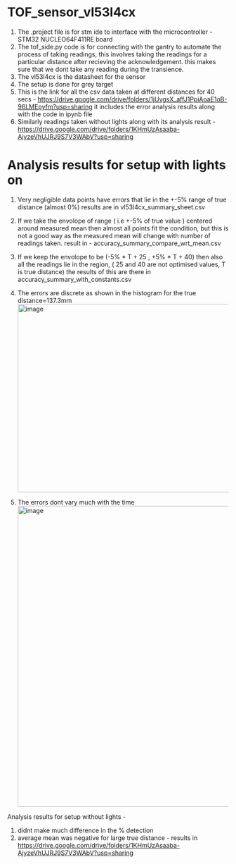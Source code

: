 # TOF_sensor_vl53l4cx
1) The .project file is for stm ide to interface with the microcontroller - STM32 NUCLEO64F411RE board 
2) The tof_side.py code is for connecting with the gantry to automate the process of taking readings, this involves taking the readings for a particular distance after recieving the acknowledgement. this makes sure that we dont take any reading during the transience.
3) The vl53l4cx is the datasheet for the sensor 
4) The setup is done for grey target 
5) This is the link for all the csv data taken at different distances for 40 secs - https://drive.google.com/drive/folders/1jUvgsX_affJ1PpiAoaE1oB-96LMEpyfm?usp=sharing
   it includes the error analysis results along with the code in ipynb file
6) Similarly readings taken without lights along with its analysis result - https://drive.google.com/drive/folders/1KHmUzAsaaba-AjyzeVhUJRJ9S7V3WAbV?usp=sharing

# Analysis results for setup with lights on 
1) Very negligible data points have errors that lie in the +-5% range of true distance (almost 0%) results are in vl53l4cx_summary_sheet.csv
2) If we take the envolope of range ( i.e +-5% of true value ) centered around measured mean then almost all points fit the condition, but this is not a good way as the measured mean will change with number of readings taken. result in - accuracy_summary_compare_wrt_mean.csv
3) If we keep the envolope to be (-5% * T + 25 , +5% * T + 40) then also all the readings lie in the region, ( 25 and 40 are not optimised values, T is true distance) the results of this are there in accuracy_summary_with_constants.csv
4) The errors are discrete as shown in the histogram for the true distance=137.3mm
   <img width="696" height="427" alt="image" src="https://github.com/user-attachments/assets/00ef1e02-f826-494d-8b46-8beab2cfde80" />

6) The errors dont vary much with the time 
   <img width="1205" height="683" alt="image" src="https://github.com/user-attachments/assets/47a040ed-5d1a-4c28-97da-718aca73edec" />

Analysis results for setup without lights - 
1) didnt make much difference in the % detection
2) average mean was negative for large true distance - results in https://drive.google.com/drive/folders/1KHmUzAsaaba-AjyzeVhUJRJ9S7V3WAbV?usp=sharing
 


